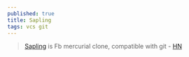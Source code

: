 ```yaml
---
published: true
title: Sapling
tags: vcs git
---
```

> [Sapling](https://sapling-scm.com/docs/introduction/getting-started/) is Fb mercurial clone, compatible with git - [HN](https://news.ycombinator.com/item?id=33612410)